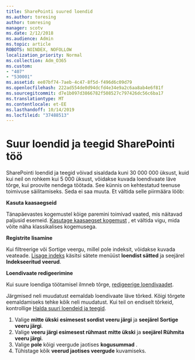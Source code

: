 ```yaml
---
title: SharePointi suured loendid
ms.author: toresing
author: tomresing
manager: scotv
ms.date: 2/12/2018
ms.audience: Admin
ms.topic: article
ROBOTS: NOINDEX, NOFOLLOW
localization_priority: Normal
ms.collection: Adm_O365
ms.custom:
- "407"
- "530001"
ms.assetid: ee07bf74-7aeb-4c47-8f5d-f496d6c09d79
ms.openlocfilehash: 222ad554de0d94dcfd4e34e9a2c6aa8ab4e6f81f
ms.sourcegitcommit: d7e1b097d3866782f508527c797426dc56c6ba17
ms.translationtype: MT
ms.contentlocale: et-EE
ms.lasthandoff: 10/14/2019
ms.locfileid: "37488513"
---
```

# <a name="work-with-large-lists-and-libraries-in-sharepoint"></a>Suur loendid ja teegid SharePointi töö

SharePointi loendid ja teegid võivad sisaldada kuni 30 000 000 üksust, kuid kui neil on rohkem kui 5 000 üksust, võidakse kuvada loendivaate läve tõrge, kui proovite nendega töötada. See künnis on kehtestatud teenuse toimivuse säilitamiseks. Seda ei saa muuta. Et vältida selle piirmäära lööb:

**Kasuta kaasaegseid**

Tänapäevastes kogemustel kõige paremini toimivad vaated, mis näitavad paljusid esemeid. [Kasutage kaasaegset kogemust](https://support.office.com/article/66dac24b-4177-4775-bf50-3d267318caa9) , et vältida vigu, mida võite näha klassikalises kogemusega.

**Registrite lisamine**

Kui filtreerige või Sortige veergu, millel pole indeksit, võidakse kuvada veateade. [Lisage indeks](https://support.office.com/article/f3f00554-b7dc-44d1-a2ed-d477eac463b0) käsitsi sätete menüüst **loendist sätted** ja seejärel **Indekseeritud veerud**.

**Loendivaate redigeerimine**

Kui suure loendiga töötamisel ilmneb tõrge, [redigeerige loendivaadet](https://support.office.com/article/15916903-e79a-423f-b4e2-02d37e1ff372).

Järgmised neli muudatust eemaldab loendivaate läve tõrked. Kõigi tõrgete eemaldamiseks tehke kõik neli muudatust. Kui teil on endiselt tõrkeid, kontrollige [Halda suuri loendeid ja teegid](https://support.office.com/article/B8588DAE-9387-48C2-9248-C24122F07C59).

1. Valige **mitte ükski** **esimesest sordist veeru järgi** ja **seejärel Sortige veeru järgi**.
2. Valige **veeru järgi esimesest rühmast** **mitte ükski** ja **seejärel Rühmita veeru järgi**.
3. Valige **pole** kõigi veergude jaotises **kogusummad** .
4. Tühistage kõik **veerud jaotises veergude** kuvamiseks.

